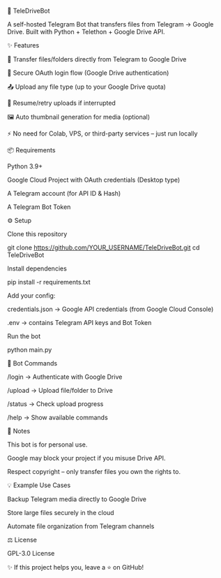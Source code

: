 🚀 TeleDriveBot

A self-hosted Telegram Bot that transfers files from Telegram → Google Drive.
Built with Python + Telethon + Google Drive API.

✨ Features

📂 Transfer files/folders directly from Telegram to Google Drive

🔑 Secure OAuth login flow (Google Drive authentication)

📤 Upload any file type (up to your Google Drive quota)

🔄 Resume/retry uploads if interrupted

🖼 Auto thumbnail generation for media (optional)

⚡ No need for Colab, VPS, or third-party services – just run locally

📦 Requirements

Python 3.9+

Google Cloud Project with OAuth credentials (Desktop type)

A Telegram account (for API ID & Hash)

A Telegram Bot Token

⚙️ Setup

Clone this repository

git clone https://github.com/YOUR_USERNAME/TeleDriveBot.git
cd TeleDriveBot


Install dependencies

pip install -r requirements.txt


Add your config:

credentials.json → Google API credentials (from Google Cloud Console)

.env → contains Telegram API keys and Bot Token

Run the bot

python main.py

🤖 Bot Commands

/login → Authenticate with Google Drive

/upload → Upload file/folder to Drive

/status → Check upload progress

/help → Show available commands

🔐 Notes

This bot is for personal use.

Google may block your project if you misuse Drive API.

Respect copyright – only transfer files you own the rights to.

💡 Example Use Cases

Backup Telegram media directly to Google Drive

Store large files securely in the cloud

Automate file organization from Telegram channels

⚖️ License

GPL-3.0 License

✨ If this project helps you, leave a ⭐ on GitHub!
